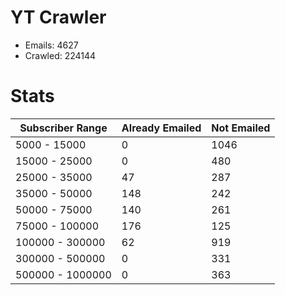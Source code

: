 # YT Crawler
- Emails: 4627
- Crawled: 224144

# Stats
| Subscriber Range  | Already Emailed | Not Emailed |
|-------|-------|-------|
| 5000 - 15000 | 0 | 1046 |
| 15000 - 25000 | 0 | 480 |
| 25000 - 35000 | 47 | 287 |
| 35000 - 50000 | 148 | 242 |
| 50000 - 75000 | 140 | 261 |
| 75000 - 100000 | 176 | 125 |
| 100000 - 300000 | 62 | 919 |
| 300000 - 500000 | 0 | 331 |
| 500000 - 1000000 | 0 | 363 |
